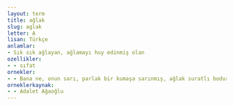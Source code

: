 ```yaml
---
layout: term
title: ağlak
slug: aglak
letter: A
lisan: Türkçe
anlamlar:
- Sık sık ağlayan, ağlamayı huy edinmiş olan
ozellikler:
- - sıfat
ornekler:
- - Bana ne, onun sarı, parlak bir kumaşa sarınmış, ağlak suratlı bodur karısından?
orneklerkaynak:
- - Adalet Ağaoğlu
---
```

